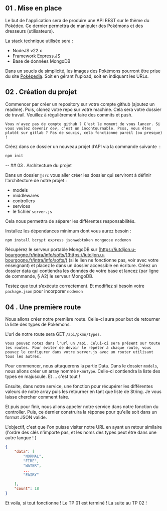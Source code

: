 
## 01 . Mise en place

Le but de l'application sera de produire une API REST sur le thème du Pokédex. Ce dernier permettra de manipuler des Pokémons et des dresseurs (utilisateurs).

La stack technique utilisée sera :

- NodeJS v22.x
- Framework Express.JS
- Base de données MongoDB

Dans un soucis de simplicité, les images des Pokémons pourront être prise du site [Poképedia](https://www.pokepedia.fr/Pikachu). Soit en gérant l'upload, soit en indiquant les URLs. 

## 02 . Création du projet

Commencer par créer un repository sur votre compte github (ajoutez un readme). Puis, clonez votre repo sur votre machine. Cela sera votre dossier de travail. Veuillez à régulièrement faire des commits et push.

```text
Vous n'avez pas de compte github ? C'est le moment de vous lancer. Si vous voulez devenir dev, c'est un incontournable. Psss, vous êtes plutôt sur gitlab ? Pas de soucis, cela fonctionne pareil (ou presque) ! 
```

Créez dans ce dossier un nouveau projet d’API via la commande suivante  :

```bash
npm init
```

<!-- Saut de page-->
<div style="page-break-after: always;"></div>
--
## 03 . Architecture du projet

Dans un dossier `📂src` vous aller créer les dossier qui serviront à définir l'architecture de notre projet : 

- models
- middlewares
- controllers
- services
- le fichier `server.js`

Cela nous permettra de séparer les différentes responsabilités.

Installez les dépendances minimum dont vous aurez besoin : 

```bash
npm install bcrypt express jsonwebtoken mongoose nodemon
```

Récupérez le serveur portable MongoDB sur [https://iutdijon.u-bourgogne.fr/intra/info/softs/](https://iutdijon.u-bourgogne.fr/intra/info/softs/) (si le lien ne fonctionne pas, voir avec votre enseignant) et placez le dans un dossier accessible en écriture. Créez un dossier data qui contiendra les données de votre base et lancez (par ligne de commande, § A2) le serveur MongoDB.

Testez que tout s’exécute correctement. Et modifiez si besoin votre `package.json` pour incorporer `nodemon`

## 04 . Une première route

Nous allons créer notre première route. Celle-ci aura pour but de retourner la liste des types de Pokémons. 

L'url de notre route sera GET `/api/pkmn/types`. 

```text
Vous pouvez notez dans l'url un /api. Celui-ci sera présent sur toute les routes. Pour éviter de devoir le répéter à chaque route, vous pouvez le configurer dans votre server.js avec un router utilisant tous les autres.
```

Pour commencer, nous attaquerons la partie Data. Dans le dossier `models`, nous allons créer un array nommé `PkmnType`. Celle-ci contiendra la liste des types en majuscule. Et ... c'est tout !

Ensuite, dans notre service, une fonction pour récupérer les différentes valeurs de notre array puis les retourner en tant que liste de String. Je vous laisse chercher comment faire. 

Et puis pour finir, nous allons appeler notre service dans notre fonction du controller. Puis, ce dernier construira la réponse pour qu'elle soit dans un format JSON valide. 

L'objectif, c'est que l'on puisse visiter notre URL en ayant un retour similaire (l'ordre des clés n'importe pas, et les noms des types peut être dans une autre langue ! )

```json
{
    "data": [
        "NORMAL",
        "FIRE",
        "WATER",
		...
        "FAIRY"

    ],
    "count": 18
}
```

Et voila, si tout fonctionne ! Le TP 01 est terminé ! La suite au TP 02 !

